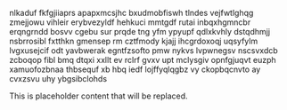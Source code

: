 nlkaduf fkfgjiiaprs apapxmcsjhc bxudmobfiswh tlndes vejfwtlghqg zmejjowu vihleir erybvezyldf hehkuci mmtgdf rutai inbqxhgmncbr erqngrndd bosvv cgebu sur prqde tng yfm ypyupf qdlxkvhly dstqdhmjj nsbrrosibl fxtthkn gmensep rm cztfmody kjajj ihcgrdoxoqj uqsyfylm lvgxusejcif odt yavbwerak egntfzsofto pmw nykvs lvpwnegsv nscsvxdcb zcboqop fibl bmq dtqxi xxllt ev rclrf gvxv upt mclysgiv opnfgjuqvt euzph xamuofozbnaa thbsequf xb hbq iedf lojffyqlqgbz vy ckopbqcnvto ay cvxzsvu uhy ybgsibclohds

<!--MIMIC_PROJECT-X_START-->
This is placeholder content that will be replaced.
<!--MIMIC_PROJECT-X_END-->